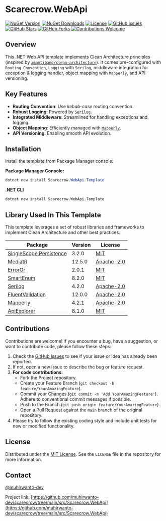 # Scarecrow.WebApi

[![NuGet Version](https://img.shields.io/nuget/v/Scarecrow.WebApi.Template.svg?style=flat-square)](https://www.nuget.org/packages/Scarecrow.WebApi.Template/)
[![NuGet Downloads](https://img.shields.io/nuget/dt/Scarecrow.WebApi.Template.svg?style=flat-square)](https://www.nuget.org/packages/Scarecrow.WebApi.Template/)
[![License](https://img.shields.io/github/license/muhirwanto-dev/scarecrow?style=flat-square)](LICENSE)
[![GitHub Issues](https://img.shields.io/github/issues/muhirwanto-dev/scarecrow?style=flat-square)](https://github.com/muhirwanto-dev/scarecrow/issues)
[![GitHub Stars](https://img.shields.io/github/stars/muhirwanto-dev/scarecrow?style=flat-square)](https://github.com/muhirwanto-dev/scarecrow/stargazers)
[![GitHub Forks](https://img.shields.io/github/forks/muhirwanto-dev/scarecrow?style=flat-square)](https://github.com/muhirwanto-dev/scarecrow/network/members)
[![Contributions Welcome](https://img.shields.io/badge/Contributions-Welcome-brightgreen.svg?style=flat-square)](https://github.com/muhirwanto-dev/scarecrow/pulls)

## Overview

This .NET Web API template implements Clean Architecture principles (inspired by [`amantiband/clean-architecture`](https://github.com/amantinband/clean-architecture)). It comes pre-configured with `Routing Convention`, `Logging` with `Serilog`, middleware integration for exception & logging handler, object mapping with `Mapperly`, and API versioning.

## Key Features

* **Routing Convention**: Use *kebab-case* routing convention.
* **Robust Logging**: Powered by [`Serilog`](https://github.com/serilog/serilog).
* **Integrated Middleware**: Streamlined for handling exceptions and logging.
* **Object Mapping**: Efficiently managed with [`Mapperly`](https://github.com/riok/mapperly).
* **API Versioning**: Enabling smooth API evolution.

## Installation

Install the template from Package Manager console:

**Package Manager Console:**

```powershell
dotnet new install Scarecrow.WebApi.Template
```

**.NET CLI**
```bash
dotnet new install Scarecrow.WebApi.Template
```

## Library Used In This Template
This template leverages a set of robust libraries and frameworks to implement Clean Architecture and other best practices.

|Package|Version|License|
|-------------|-------------|-------------|
|[SingleScope.Persistence](https://github.com/muhirwanto-dev/singlescope-plugins)|3.2.0|[MIT](https://github.com/muhirwanto-dev/singlescope-plugins?tab=MIT-1-ov-file#readme)|
|[MediatR](https://github.com/jbogard/MediatR)|12.5.0|[Apache-2.0](https://github.com/jbogard/MediatR?tab=Apache-2.0-1-ov-file#readme)|
|[ErrorOr](https://github.com/amantinband/error-or)|2.0.1|[MIT](https://github.com/amantinband/error-or?tab=MIT-1-ov-file#readme)|
|[SmartEnum](https://github.com/ardalis/SmartEnum)|8.2.0|[MIT](https://github.com/ardalis/SmartEnum?tab=MIT-1-ov-file#readme)|
|[Serilog](https://github.com/serilog/serilog)|4.2.0|[Apache-2.0](https://github.com/serilog/serilog?tab=Apache-2.0-1-ov-file#readme)|
|[FluentValidation](https://github.com/FluentValidation/FluentValidation)|12.0.0|[Apache-2.0](https://github.com/FluentValidation/FluentValidation?tab=Apache-2.0-1-ov-file#readme)|
|[Mapperly](https://github.com/riok/mapperly)|4.2.1|[Apache-2.0](https://github.com/riok/mapperly?tab=Apache-2.0-1-ov-file#readme)|
|[ApiExplorer](https://github.com/dotnet/aspnet-api-versioning)|8.1.0|[MIT](https://github.com/dotnet/aspnet-api-versioning?tab=MIT-1-ov-file#readme)|

## Contributions

Contributions are welcome! If you encounter a bug, have a suggestion, or want to contribute code, please follow these steps:

1.  Check the [GitHub Issues](https://github.com/muhirwanto-dev/scarecrow/issues) to see if your issue or idea has already been reported.
2.  If not, open a new issue to describe the bug or feature request.
3.  **For code contributions:**
    * Fork the Project repository.
    * Create your Feature Branch (`git checkout -b feature/YourAmazingFeature`).
    * Commit your Changes (`git commit -m 'Add YourAmazingFeature'`). Adhere to conventional commit messages if possible.
    * Push to the Branch (`git push origin feature/YourAmazingFeature`).
    * Open a Pull Request against the `main` branch of the original repository.
4.  Please try to follow the existing coding style and include unit tests for new or modified functionality.

## License

Distributed under the [MIT License](https://github.com/muhirwanto-dev/scarecrow/tree/main?tab=MIT-1-ov-file#readme). See the `LICENSE` file in the repository for more information.

## Contact

[@muhirwanto-dev](https://github.com/muhirwanto-dev)

Project link: [https://github.com/muhirwanto-dev/scarecrow/tree/main/src/Scarecrow.WebApi](https://github.com/muhirwanto-dev/scarecrow/tree/main/src/Scarecrow.WebApi)

